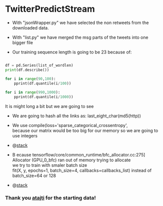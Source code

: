 # TwitterPredictStream

  * With "jsonWrapper.py" we have selected the non retweets from the downloaded data.  
  * With "list.py" we have merged the msg parts of the tweets into one bigger file  

  * Our training sequence length is going to be 23 because of:  
```python

df = pd.Series(list_of_wordlen)  
print(df.describe())

for i in range(90,100):  
	pprint(df.quantile(i/100))  
  
for i in range(990,1000):  
	pprint(df.quantile(i/1000))  
``` 
It is might long a bit but we are going to see  
  * We are going to hash all the links as: last_eight_char(md5(http))  
  * We use compile(loss='sparse_categorical_crossentropy',  
because our matrix would be too big for our memory so we are going to use integers  

  * @[stack](https://stackoverflow.com/questions/46293734/memoryerror-in-keras-utils-np-utils-to-categorical)  
  * B ecause tensorflow/core/common_runtime/bfc_allocator.cc:275] Allocator (GPU_0_bfc) ran out of memory trying to allocate  
we try to train with smaler batch size  
fit(X, y, epochs=1, batch_size=4, callbacks=callbacks_list) instead of batch_size=64 or 128
  * @[stack](https://stackoverflow.com/questions/36927607/how-can-i-solve-ran-out-of-gpu-memory-in-tensorflow)
### Thank you [atajti](https://github.com/atajti) for the starting data!

